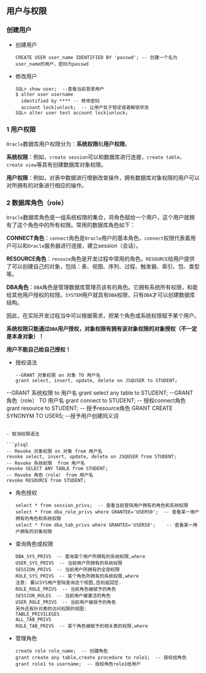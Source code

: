 ## 用户与权限

### 创建用户

- 创建用户

  ```plsql
  CREATE USER user_name IDENTIFIED BY 'passwd';	-- 创建一个名为user_name的用户，密码为passwd
  ```
  
- 修改用户

  ```plsql
  SQL> show user;  --查看当前登录用户
  $ alter user username 
  	identified by **** -- 修改密码
  	account lock|unlock;  -- 让用户处于锁定或者解锁状态
  SQL> alter user test account lock|unlock;
  ```

### 1 用户权限

`Oracle`数据库用户权限分为：**系统权限**和**用户权限**。

**系统权限**：例如，`create session`可以和数据库进行连接，`create table`、`create view`等具有创建数据库对象权限。

**用户权限**：例如，对表中数据进行增删改查操作，拥有数据库对象权限的用户可以对所拥有的对象进行相应的操作。

### 2 数据库角色（role）

`Oracle`数据库角色是一组系统权限的集合，将角色赋给一个用户，这个用户就拥有了这个角色中的所有权限。常用的数据库角色如下：

**CONNECT角色**：`connect`角色是`Oracle`用户的基本角色，`connect`权限代表着用户可以和`Oracle`服务器进行连接，建立session（会话）。

**RESOURCE角色**：`resouce`角色是开发过程中常用的角色。`RESOURCE`给用户提供了可以创建自己的对象，包括：表、视图、序列、过程、触发器、索引、包、类型等。

**DBA角色**：`DBA`角色是管理数据库管理员该有的角色。它拥有系统所有权限，和能给其他用户授权的权限。`SYSTEM`用户就具有`DBA`权限，只有`DBA`才可以创建数据库结构。

因此，在实际开发过程当中可以根据需求，把某个角色或系统权限赋予某个用户。

**系统权限只能通过`DBA`用户授权，对象权限有拥有该对象权限的对象授权（不一定是本身对象）！**

**用户不能自己给自己授权！**

- 授权语法

  ```plsql
  --GRANT 对象权限 on 对象 TO 用户名    
  grant select, insert, update, delete on JSQUSER to STUDENT;
--GRANT 系统权限 to 用户名
  grant select any table to STUDENT;
  --GRANT 角色（role） TO 用户名
  grant connect to STUDENT;  -- 授权connect角色
  grant resource to STUDENT;  -- 授予resource角色
  GRANT CREATE SYNONYM TO USERS;  --授予用户创建同义词
  ```
  
- 取消权限语法

  ```plsql
  -- Revoke 对象权限 on 对象 from 用户名 
  revoke select, insert, update, delete on JSQUSER from STUDENT;
  -- Revoke 系统权限  from 用户名
  revoke SELECT ANY TABLE from STUDENT;
  -- Revoke 角色（role） from 用户名
  revoke RESOURCE from STUDENT;
  ```
  
- 角色授权

  ```plsql
  select * from session_privs;  -- 查看当前登陆用户拥有的角色和系统权限
  select * from dba_role_privs where GRANTEE='USER50';  -- 查看某一用户拥有的角色和系统权限
  select * from dba_tab_privs where GRANTEE='USER50';	 -- 查看某一用户拥有的对象权限
  ```

- 查询角色或权限

  ```plsql
  DBA_SYS_PRIVS  -- 查询某个用户所拥有的系统权限,where
  USER_SYS_PRIVS  -- 当前用户所拥有的系统权限
  SESSION_PRIVS  -- 当前用户所拥有的全部权限
  ROLE_SYS_PRIVS  -- 某个角色所拥有的系统权限,where
  注意: 要以SYS用户登陆查询这个视图,否则返回空.
  ROLE_ROLE_PRIVS  -- 当前角色被赋予的角色
  SESSION_ROLES  -- 当前用户被激活的角色
  USER_ROLE_PRIVS  -- 当前用户被授予的角色
  另外还有针对表的访问权限的视图:
  TABLE_PRIVILEGES
  ALL_TAB_PRIVS   
  ROLE_TAB_PRIVS  -- 某个角色被赋予的相关表的权限,where
  ```

- 管理角色

  ```plsql
  create role role_name;  -- 创建角色
  grant create any table,create procedure to role1;  -- 授权给角色
  grant role1 to username;  -- 授权角色role1给用户
  ```

  